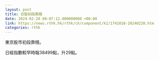 ```yaml
---
layout: post
title: 日股初段靠穩
date: 2024-02-20 08:07:12.000000000 +08:00
link: https://news.rthk.hk/rthk/ch/component/k2/1741010-20240220.htm
categories: rthk
---
```


東京股市初段靠穩。

日經指數較早時報38499點，升29點。
